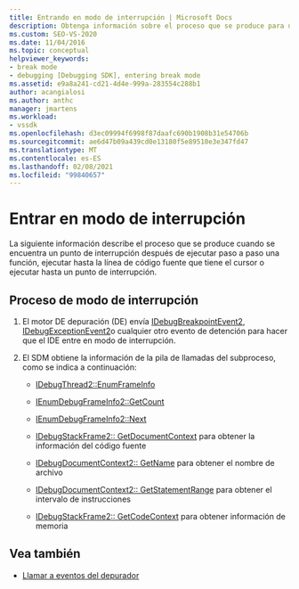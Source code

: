 ```yaml
---
title: Entrando en modo de interrupción | Microsoft Docs
description: Obtenga información sobre el proceso que se produce para un punto de interrupción encontrado en una función, que se ejecuta en la línea de código fuente en el cursor o que se ejecuta hasta un punto de interrupción.
ms.custom: SEO-VS-2020
ms.date: 11/04/2016
ms.topic: conceptual
helpviewer_keywords:
- break mode
- debugging [Debugging SDK], entering break mode
ms.assetid: e9a8a241-cd21-4d4e-999a-283554c288b1
author: acangialosi
ms.author: anthc
manager: jmartens
ms.workload:
- vssdk
ms.openlocfilehash: d3ec09994f6998f87daafc690b1908b31e54706b
ms.sourcegitcommit: ae6d47b09a439cd0e13180f5e89510e3e347fd47
ms.translationtype: MT
ms.contentlocale: es-ES
ms.lasthandoff: 02/08/2021
ms.locfileid: "99840657"
---
```

# <a name="enter-break-mode"></a>Entrar en modo de interrupción
La siguiente información describe el proceso que se produce cuando se encuentra un punto de interrupción después de ejecutar paso a paso una función, ejecutar hasta la línea de código fuente que tiene el cursor o ejecutar hasta un punto de interrupción.

## <a name="break-mode-process"></a>Proceso de modo de interrupción

1. El motor DE depuración (DE) envía [IDebugBreakpointEvent2](../../extensibility/debugger/reference/idebugbreakpointevent2.md), [IDebugExceptionEvent2](../../extensibility/debugger/reference/idebugexceptionevent2.md)o cualquier otro evento de detención para hacer que el IDE entre en modo de interrupción.

2. El SDM obtiene la información de la pila de llamadas del subproceso, como se indica a continuación:

    - [IDebugThread2::EnumFrameInfo](../../extensibility/debugger/reference/idebugthread2-enumframeinfo.md)

    - [IEnumDebugFrameInfo2::GetCount](../../extensibility/debugger/reference/ienumdebugframeinfo2-getcount.md)

    - [IEnumDebugFrameInfo2::Next](../../extensibility/debugger/reference/ienumdebugframeinfo2-next.md)

    - [IDebugStackFrame2:: GetDocumentContext](../../extensibility/debugger/reference/idebugstackframe2-getdocumentcontext.md) para obtener la información del código fuente

    - [IDebugDocumentContext2:: GetName](../../extensibility/debugger/reference/idebugdocumentcontext2-getname.md) para obtener el nombre de archivo

    - [IDebugDocumentContext2:: GetStatementRange](../../extensibility/debugger/reference/idebugdocumentcontext2-getstatementrange.md) para obtener el intervalo de instrucciones

    - [IDebugStackFrame2:: GetCodeContext](../../extensibility/debugger/reference/idebugstackframe2-getcodecontext.md) para obtener información de memoria

## <a name="see-also"></a>Vea también
- [Llamar a eventos del depurador](../../extensibility/debugger/calling-debugger-events.md)
